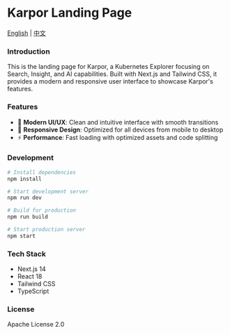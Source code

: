 # Karpor Landing Page

[English](./README.md) | [中文](./README_zh.md)

### Introduction

This is the landing page for Karpor, a Kubernetes Explorer focusing on Search, Insight, and AI capabilities. Built with Next.js and Tailwind CSS, it provides a modern and responsive user interface to showcase Karpor's features.

### Features

- 🎨 **Modern UI/UX**: Clean and intuitive interface with smooth transitions
- 📱 **Responsive Design**: Optimized for all devices from mobile to desktop
- ⚡ **Performance**: Fast loading with optimized assets and code splitting

### Development

```bash
# Install dependencies
npm install

# Start development server
npm run dev

# Build for production
npm run build

# Start production server
npm start
```

### Tech Stack

- Next.js 14
- React 18
- Tailwind CSS
- TypeScript

### License

Apache License 2.0
